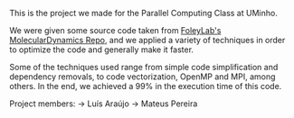 This is the project we made for the Parallel Computing Class at UMinho.

We were given some source code taken from [FoleyLab's MolecularDynamics Repo](https://github.com/FoleyLab/MolecularDynamics "Molecular Dynamics"), and we applied a variety of techniques in order to optimize the code and generally make it faster.

Some of the techniques used range from simple code simplification and dependency removals, to code vectorization, OpenMP and MPI, among others. In the end, we achieved a 99% in the execution time of this code.

Project members:
-> Luís Araújo
-> Mateus Pereira
